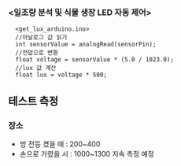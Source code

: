 ### <일조량 분석 및 식물 생장 LED 자동 제어>


```
  <get_lux_arduino.ino>
  //아날로그 값 읽기
  int sensorValue = analogRead(sensorPin);
  //전압으로 변환
  float voltage = sensorValue * (5.0 / 1023.0);
  //lux 값 계산
  float lux = voltage * 500;
```

## 테스트 측정
 ### 장소
- 방 전등 켰을 때 : 200~400
- 손으로 가렸을 시 : 1000~1300
지속 측정 예정
